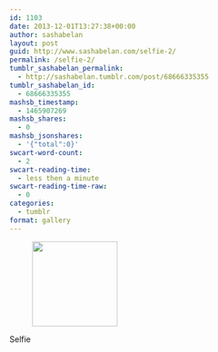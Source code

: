```yaml
---
id: 1103
date: 2013-12-01T13:27:38+00:00
author: sashabelan
layout: post
guid: http://www.sashabelan.com/selfie-2/
permalink: /selfie-2/
tumblr_sashabelan_permalink:
  - http://sashabelan.tumblr.com/post/68666335355
tumblr_sashabelan_id:
  - 68666335355
mashsb_timestamp:
  - 1465907269
mashsb_shares:
  - 0
mashsb_jsonshares:
  - '{"total":0}'
swcart-word-count:
  - 2
swcart-reading-time:
  - less then a minute
swcart-reading-time-raw:
  - 0
categories:
  - tumblr
format: gallery
---
```

<div id='gallery-544' class='gallery galleryid-1103 gallery-columns-3 gallery-size-thumbnail'>
  <figure class='gallery-item'> 
  
  <div class='gallery-icon landscape'>
    <a href='http://www.sashabelan.ru/selfie-2/attachment/1104/'><img width="150" height="150" src="http://www.sashabelan.ru/wp-content/uploads/2013/12/tumblr_mx4qq3nPte1qarj97o1_1280-150x150.jpg" class="attachment-thumbnail size-thumbnail" alt="" srcset="http://www.sashabelan.ru/wp-content/uploads/2013/12/tumblr_mx4qq3nPte1qarj97o1_1280-150x150.jpg 150w, http://www.sashabelan.ru/wp-content/uploads/2013/12/tumblr_mx4qq3nPte1qarj97o1_1280-300x300.jpg 300w, http://www.sashabelan.ru/wp-content/uploads/2013/12/tumblr_mx4qq3nPte1qarj97o1_1280-230x230.jpg 230w, http://www.sashabelan.ru/wp-content/uploads/2013/12/tumblr_mx4qq3nPte1qarj97o1_1280-350x350.jpg 350w, http://www.sashabelan.ru/wp-content/uploads/2013/12/tumblr_mx4qq3nPte1qarj97o1_1280.jpg 640w" sizes="(max-width: 150px) 100vw, 150px" /></a>
  </div></figure>
</div>

Selfie